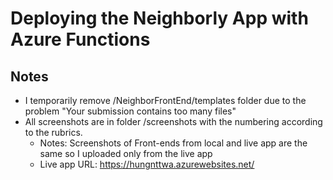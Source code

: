 # Deploying the Neighborly App with Azure Functions

## Notes
- I temporarily remove /NeighborFrontEnd/templates folder due to the problem "Your submission contains too many files"
- All screenshots are in folder /screenshots with the numbering according to the rubrics.
  - Notes: Screenshots of Front-ends from local and live app are the same so I uploaded only from the live app
  - Live app URL: https://hungnttwa.azurewebsites.net/
